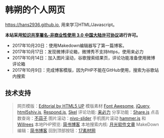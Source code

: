 韩朔的个人网页
===========================
https://hans2936.github.io, 用来学习HTML/Javascript。
 
**本站采用[知识共享署名-非商业性使用 3.0 中国大陆许可协议](http://creativecommons.org/licenses/by-nc/3.0/cn/)进行许可。**

* 2017年10月20日：使用Makedown编辑器写了第一篇博客。
* 2017年10月17日：发现微博评论箱，微博秀不支持https，使用来必力
* 2017年10月14日：加入图片滚动，谷歌搜索结果页，评论功能准备使用微博评论箱
* 2017年10月9日：完成博客模版，因为PHP不能在GitHub使用，搜索为谷歌站内搜索

## 技术支持
>网页模版：[Editorial by HTML5 UP](https://html5up.net/editorial)
模版素材 [Font Awesome](http://fontawesome.io), [jQuery](http://jquery.com), [html5shiv.js](https://github.com/aFarkas/html5shiv), [Respond.js](https://github.com/scottjehl/Respond), [Skel](https://github.com/ajlkn/skel)
评论功能: [来必力](http://www.laibili.com.cn)
分享功能：[Share.js](https://github.com/overtrue/share.js)
点击数查询：[不蒜子](http://ibruce.info/2015/04/04/busuanzi/)
图片滚动：[nivo-slider](https://github.com/Codeinwp/Nivo-Slider-jQuery)
手机图片滚动 [hammer.js](http://hammerjs.github.io) 和 [Willrees](http://willrees.com/2013/02/make-your-nivo-slider-touch-capable/)
本地PHP预览: [简书博客](http://www.jianshu.com/p/d006a34a343f)
本地搜索内核: [月光软件文章](http://www.moon-soft.com/download/info/1492.htm)
MakeDown编辑：[简书博客](http://www.jianshu.com/p/1e402922ee32/)
回到顶部按钮：[17素材网](http://www.17sucai.com)
